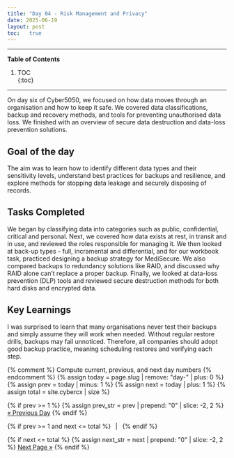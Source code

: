 ```yaml
---
title: "Day 04 - Risk Management and Privacy"
date: 2025-06-19
layout: post
toc:   true
---
```


---

**Table of Contents**
1. TOC  
{:toc}

---

On day six of Cyber5050, we focused on how data moves through an organisation and how to keep it safe. We covered data classifications, backup and recovery methods, and tools for preventing unauthorised data loss. We finished with an overview of secure data destruction and data-loss prevention solutions.


## Goal of the day
The aim was to learn how to identify different data types and their sensitivity levels, understand best practices for backups and resilience, and explore methods for stopping data leakage and securely disposing of records. 

## Tasks Completed

We began by classifying data into categories such as public, confidential, critical and personal. Next, we covered how data exists at rest, in transit and in use, and reviewed the roles responsible for managing it. We then looked at back-up types - full, incramental and differential, and for our workbook task, practiced designing a backup strategy for MediSecure. We also compared backups to redundancy solutions like RAID, and discussed why RAID alone can’t replace a proper backup. Finally, we looked at data-loss prevention (DLP) tools and reviewed secure destruction methods for both hard disks and encrypted data.

## Key Learnings

I was surprised to learn that many organisations never test their backups and simply assume they will work when needed. Without regular restore drills, backups may fail unnoticed. Therefore, all companies should adopt good backup practice, meaning scheduling restores and verifying each step.

{% comment %}
  Compute current, previous, and next day numbers
{% endcomment %}
{% assign today = page.slug | remove: "day-" | plus: 0 %}
{% assign prev  = today | minus: 1 %}
{% assign next  = today | plus: 1 %}
{% assign total = site.cybercx | size %}

<nav class="day-nav">
  {% if prev >= 1 %}
    {% assign prev_str = prev | prepend: "0" | slice: -2, 2 %}
    <a href="/cybercx/day-{{ prev_str }}/">« Previous Day</a>
  {% endif %}

  {% if prev >= 1 and next <= total %}
    &ensp;|&ensp;
  {% endif %}

  {% if next <= total %}
    {% assign next_str = next | prepend: "0" | slice: -2, 2 %}
    <a href="/cybercx/day-{{ next_str }}/">Next Page »</a>
  {% endif %}
</nav>